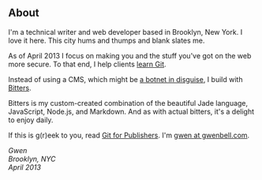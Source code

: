 About
-----

I'm a technical writer and web developer based in Brooklyn, New York. I love it here. This city hums and thumps and blank slates me.

As of April 2013 I focus on making you and the stuff you've got on the web more secure. To that end, I help clients [learn Git](http://git.gwenbell.com/).

Instead of using a CMS, which might be [a botnet in disguise](http://arstechnica.com/security/2013/04/huge-attack-on-wordpress-sites-could-spawn-never-before-seen-super-botnet/), I build with [Bitters](https://github.com/gwenbell/bitters.git). 

Bitters is my custom-created combination of the beautiful Jade language, JavaScript, Node.js, and Markdown. And as with actual bitters, it's a delight to enjoy daily.

If this is g(r)eek to you, read [Git for Publishers](http://git.gwenbell.com/). I'm [gwen at gwenbell.com](mailto:gwen@gwenbell.com).

_Gwen_
</br>
_Brooklyn, NYC_
</br>
_April 2013_